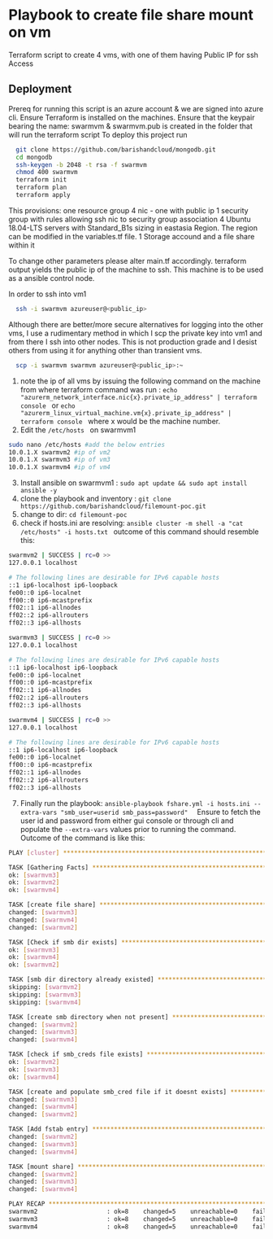 
# Playbook to create file share mount on vm

Terraform script to create 4 vms, with one of them having Public IP for ssh Access


## Deployment

Prereq for running this script is an azure account & we are signed into azure cli. Ensure Terraform is installed on the machines. 
Ensure that the keypair bearing the name: swarmvm & swarmvm.pub is created in the folder that will run the terraform script
To deploy this project run

```bash
  git clone https://github.com/barishandcloud/mongodb.git  
  cd mongodb
  ssh-keygen -b 2048 -t rsa -f swarmvm
  chmod 400 swarmvm
  terraform init
  terraform plan
  terraform apply 
```

This provisions:
one resource group
4 nic - one with public ip
1 security group with rules allowing ssh 
nic to security group association
4 Ubuntu 18.04-LTS servers with Standard_B1s sizing in eastasia Region. The region can be modified in the variables.tf file. 
1 Storage accound and a file share within it

To change other parameters please alter main.tf accordingly.
terraform output yields the public ip of the machine to ssh. This machine is to be used as a ansible control node.

In order to ssh into vm1
```bash
  ssh -i swarmvm azureuser@<public_ip>
```
Although there are better/more secure alternatives for logging into the other vms, I use a rudimentary method in which I scp the private key into vm1 and from there I ssh into other nodes. This is not production grade and I desist others from using it for anything other than transient vms.
```bash
  scp -i swarmvm swarmvm azureuser@<public_ip>:~  
```

1) note the ip of all vms by issuing the following command on the machine from where terraform command was run : ```echo "azurerm_network_interface.nic{x}.private_ip_address" | terraform console ``` or ```echo "azurerm_linux_virtual_machine.vm{x}.private_ip_address" | terraform console ``` where x would be the machine number.
2) Edit the ```/etc/hosts ``` on swarmvm1
```bash
sudo nano /etc/hosts #add the below entries
10.0.1.X swarmvm2 #ip of vm2
10.0.1.X swarmvm3 #ip of vm3
10.0.1.X swarmvm4 #ip of vm4
```
3) Install ansible on swarmvm1 : ```sudo apt update && sudo apt install ansible -y ```
4) clone the playbook and inventory : ```git clone https://github.com/barishandcloud/filemount-poc.git ```
5) change to dir: ```cd filemount-poc ```
6) check if hosts.ini are resolving: ```ansible cluster -m shell -a "cat /etc/hosts" -i hosts.txt ``` outcome of this command should resemble this:
```bash
swarmvm2 | SUCCESS | rc=0 >>
127.0.0.1 localhost

# The following lines are desirable for IPv6 capable hosts
::1 ip6-localhost ip6-loopback
fe00::0 ip6-localnet
ff00::0 ip6-mcastprefix
ff02::1 ip6-allnodes
ff02::2 ip6-allrouters
ff02::3 ip6-allhosts

swarmvm3 | SUCCESS | rc=0 >>
127.0.0.1 localhost

# The following lines are desirable for IPv6 capable hosts
::1 ip6-localhost ip6-loopback
fe00::0 ip6-localnet
ff00::0 ip6-mcastprefix
ff02::1 ip6-allnodes
ff02::2 ip6-allrouters
ff02::3 ip6-allhosts

swarmvm4 | SUCCESS | rc=0 >>
127.0.0.1 localhost

# The following lines are desirable for IPv6 capable hosts
::1 ip6-localhost ip6-loopback
fe00::0 ip6-localnet
ff00::0 ip6-mcastprefix
ff02::1 ip6-allnodes
ff02::2 ip6-allrouters
ff02::3 ip6-allhosts
```
7) Finally run the playbook: ```ansible-playbook fshare.yml -i hosts.ini --extra-vars "smb_user=userid smb_pass=password"  ``` Ensure to fetch the user id and password from either gui console or through cli and populate the ```--extra-vars``` values prior to running the command. Outcome of the command is like this:
```bash
PLAY [cluster] *****************************************************************************************************************************************************************************************************

TASK [Gathering Facts] *********************************************************************************************************************************************************************************************
ok: [swarmvm3]
ok: [swarmvm2]
ok: [swarmvm4]

TASK [create file share] *******************************************************************************************************************************************************************************************
changed: [swarmvm3]
changed: [swarmvm4]
changed: [swarmvm2]

TASK [Check if smb dir exists] *************************************************************************************************************************************************************************************
ok: [swarmvm3]
ok: [swarmvm4]
ok: [swarmvm2]

TASK [smb dir directory already existed] ***************************************************************************************************************************************************************************
skipping: [swarmvm2]
skipping: [swarmvm3]
skipping: [swarmvm4]

TASK [create smb directory when not present] ***********************************************************************************************************************************************************************
changed: [swarmvm2]
changed: [swarmvm3]
changed: [swarmvm4]

TASK [check if smb_creds file exists] ******************************************************************************************************************************************************************************
ok: [swarmvm2]
ok: [swarmvm3]
ok: [swarmvm4]

TASK [create and populate smb_cred file if it doesnt exists] *******************************************************************************************************************************************************
changed: [swarmvm3]
changed: [swarmvm4]
changed: [swarmvm2]

TASK [Add fstab entry] *********************************************************************************************************************************************************************************************
changed: [swarmvm2]
changed: [swarmvm3]
changed: [swarmvm4]

TASK [mount share] *************************************************************************************************************************************************************************************************
changed: [swarmvm2]
changed: [swarmvm3]
changed: [swarmvm4]

PLAY RECAP *********************************************************************************************************************************************************************************************************
swarmvm2                   : ok=8    changed=5    unreachable=0    failed=0   
swarmvm3                   : ok=8    changed=5    unreachable=0    failed=0   
swarmvm4                   : ok=8    changed=5    unreachable=0    failed=0   

```